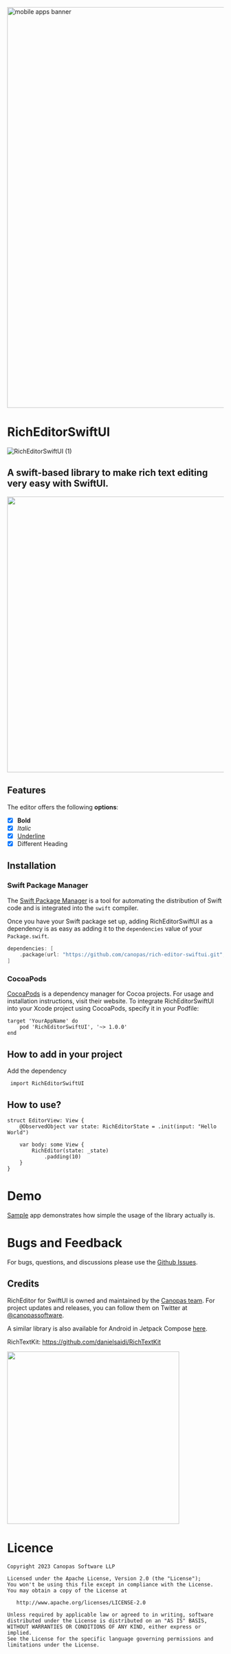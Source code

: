 
<img width="930" alt="mobile apps banner" src="https://github.com/canopas/rich-editor-swiftui/assets/73588408/84c94bbd-7952-45cb-9bfb-95e0687b37b0">

# RichEditorSwiftUI

![RichEditorSwiftUI (1)](https://github.com/canopas/rich-editor-swiftui/assets/73588408/8c3013ae-8a27-4ebc-a511-51e726825c4b)

## A swift-based  library to make rich text editing very easy with SwiftUI.

<img src="./docs/sample.gif" height="640" />

## Features

The editor offers the following <b>options</b>:

- [x] **Bold**
- [x] *Italic*
- [x] <u>Underline</u>
- [x] Different Heading

## Installation

### Swift Package Manager

The [Swift Package Manager](https://swift.org/package-manager/) is a tool for automating the distribution of Swift code and is integrated into the `swift` compiler. 

Once you have your Swift package set up, adding RichEditorSwiftUI as a dependency is as easy as adding it to the `dependencies` value of your `Package.swift`.

```swift
dependencies: [
    .package(url: "https://github.com/canopas/rich-editor-swiftui.git", .upToNextMajor(from: "1.0.0"))
]
```

### CocoaPods

[CocoaPods][] is a dependency manager for Cocoa projects. For usage and installation instructions, visit their website. To integrate RichEditorSwiftUI into your Xcode project using CocoaPods, specify it in your Podfile:

    target 'YourAppName' do
        pod 'RichEditorSwiftUI', '~> 1.0.0'
    end

[CocoaPods]: https://cocoapods.org

## How to add in your project

Add the dependency

```
 import RichEditorSwiftUI
```

## How to use?

```
struct EditorView: View {
    @ObservedObject var state: RichEditorState = .init(input: "Hello World")
    
    var body: some View {
        RichEditor(state: _state)
            .padding(10)
    }
}
```
# Demo
[Sample](https://github.com/canopas/rich-editor-swiftui/tree/main/RichEditorDemo) app demonstrates how simple the usage of the library actually is.

# Bugs and Feedback
For bugs, questions, and discussions please use the [Github Issues](https://github.com/canopas/rich-editor-swiftui/issues).


## Credits
RichEditor for SwiftUI is owned and maintained by the [Canopas team](https://canopas.com/). For project updates and releases, you can follow them on Twitter at [@canopassoftware](https://twitter.com/canopassoftware).

A similar library is also available for Android in Jetpack Compose [here](https://github.com/canopas/rich-editor-compose).

RichTextKit: https://github.com/danielsaidi/RichTextKit

<a href="https://canopas.com/contact"><img src="https://github.com/canopas/rich-editor-swiftui/assets/73588408/068b53f5-80a7-43aa-93ca-a69f02f1c24d" width=400></a>

# Licence

```
Copyright 2023 Canopas Software LLP

Licensed under the Apache License, Version 2.0 (the "License");
You won't be using this file except in compliance with the License.
You may obtain a copy of the License at

   http://www.apache.org/licenses/LICENSE-2.0

Unless required by applicable law or agreed to in writing, software
distributed under the License is distributed on an "AS IS" BASIS,
WITHOUT WARRANTIES OR CONDITIONS OF ANY KIND, either express or implied.
See the License for the specific language governing permissions and
limitations under the License.
```
